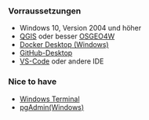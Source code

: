### Vorraussetzungen
- Windows 10, Version 2004 und höher
- [QGIS](https://www.qgis.org/de/site/) oder besser [OSGEO4W](https://trac.osgeo.org/osgeo4w/)
- [Docker Desktop (Windows)](https://www.docker.com/products/docker-desktop/)
- [GitHub-Desktop](https://github.com/apps/desktop)
- [VS-Code](https://code.visualstudio.com/) oder andere IDE

### Nice to have
- [Windows Terminal](https://apps.microsoft.com/detail/9n0dx20hk701?hl=de-de&gl=DE)
- [pgAdmin(Windows)](https://www.pgadmin.org/)